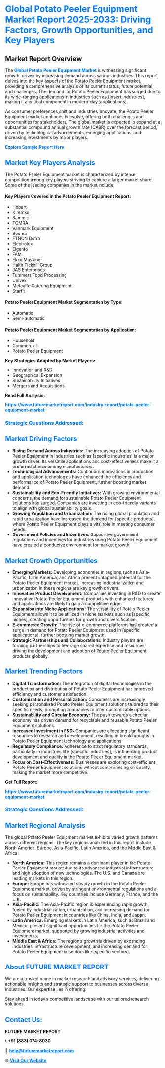 <h1 style="color: #007BFF;">Global Potato Peeler Equipment Market Report 2025-2033: Driving Factors, Growth Opportunities, and Key Players</h1>

<section id="overview">
<h2>Market Report Overview</h2>
<p>The <a href="https://www.futuremarketreport.com/industry-report/potato-peeler-equipment-market" style="color: #007BFF; text-decoration: none;"><strong>Global Potato Peeler Equipment Market</strong></a> is witnessing significant growth, driven by increasing demand across various industries. This report delves into the key aspects of the Potato Peeler Equipment market, providing a comprehensive analysis of its current status, future potential, and challenges. The demand for Potato Peeler Equipment has surged due to its wide-ranging applications in industries such as [insert industries], making it a critical component in modern-day [applications].</p>
<p>As consumer preferences shift and industries innovate, the Potato Peeler Equipment market continues to evolve, offering both challenges and opportunities for stakeholders. The global market is expected to expand at a substantial compound annual growth rate (CAGR) over the forecast period, driven by technological advancements, emerging applications, and increasing investments by major players.</p>
</section>

<section id="overview">
<p><a href="https://www.futuremarketreport.com/request-sample/reportId=113319" style="color: #007BFF; text-decoration: none;"><strong>Explore Sample Report Here</strong></a></p>
</section>

<section id="key-players">
<h2 style="color: #007BFF;">Market Key Players Analysis</h2>
<p>The Potato Peeler Equipment market is characterized by intense competition among key players striving to capture a larger market share. Some of the leading companies in the market include:</p>
<h4>Key Players Covered in the Potato Peeler Equipment Report:</h4>
<ul><li>Hobart</li><li>Kiremko</li><li>Sammic</li><li>TOMRA</li><li>Vanmark Equipment</li><li>Boema</li><li>FTNON Dofra</li><li>Electrolux</li><li>Elgento</li><li>FAM</li><li>Ekko Maskiner</li><li>Haith Tickhill Group</li><li>JAS Enterprises</li><li>Tummers Food Processing</li><li>Univex</li><li>Metcalfe Catering Equipment</li><li>Starfit</li></ul>
<h4>Potato Peeler Equipment Market Segmentation by Type:</h4>
<ul><li>Automatic</li><li>Semi-automatic</li></ul>

<h4>Potato Peeler Equipment Market Segmentation by Application:</h4>
<ul><li>Household</li><li>Commercial</li><li>Potato Peeler Equipment</li></ul>
<p><strong>Key Strategies Adopted by Market Players:</strong></p>
<ul>
<li>Innovation and R&D</li>
<li>Geographical Expansion</li>
<li>Sustainability Initiatives</li>
<li>Mergers and Acquisitions</li>
</ul>
</section>

<section>
<p><strong>Read Full Analysis: </strong></p><a href="https://www.futuremarketreport.com/industry-report/potato-peeler-equipment-market" style="color: #007BFF; text-decoration: none;"><strong>https://www.futuremarketreport.com/industry-report/potato-peeler-equipment-market</strong></a>
<h3 style="color: #007BFF;">Strategic Questions Addressed:</h3>
</section>

<section id="driving-factors">
<h2 style="color: #007BFF;">Market Driving Factors</h2>
<ul>
<li><strong>Rising Demand Across Industries:</strong> The increasing adoption of Potato Peeler Equipment in industries such as [specific industries] is a major growth driver. Its versatile applications and cost-effectiveness make it a preferred choice among manufacturers.</li>
<li><strong>Technological Advancements:</strong> Continuous innovations in production and application technologies have enhanced the efficiency and performance of Potato Peeler Equipment, further boosting market demand.</li>
<li><strong>Sustainability and Eco-Friendly Initiatives:</strong> With growing environmental concerns, the demand for sustainable Potato Peeler Equipment solutions has surged. Companies are investing in eco-friendly variants to align with global sustainability goals.</li>
<li><strong>Growing Population and Urbanization:</strong> The rising global population and rapid urbanization have increased the demand for [specific products], where Potato Peeler Equipment plays a vital role in meeting consumer needs.</li>
<li><strong>Government Policies and Incentives:</strong> Supportive government regulations and incentives for industries using Potato Peeler Equipment have created a conducive environment for market growth.</li>
</ul>
</section>

<section id="growth-opportunities">
<h2 style="color: #007BFF;">Market Growth Opportunities</h2>
<ul>
<li><strong>Emerging Markets:</strong> Developing economies in regions such as Asia-Pacific, Latin America, and Africa present untapped potential for the Potato Peeler Equipment market. Increasing industrialization and urbanization in these regions are key growth drivers.</li>
<li><strong>Innovative Product Development:</strong> Companies investing in R&D to create innovative Potato Peeler Equipment products with enhanced features and applications are likely to gain a competitive edge.</li>
<li><strong>Expansion into Niche Applications:</strong> The versatility of Potato Peeler Equipment allows it to be utilized in niche markets such as [specific niches], creating opportunities for growth and diversification.</li>
<li><strong>E-commerce Growth:</strong> The rise of e-commerce platforms has created a surge in demand for Potato Peeler Equipment used in [specific applications], further boosting market growth.</li>
<li><strong>Strategic Partnerships and Collaborations:</strong> Industry players are forming partnerships to leverage shared expertise and resources, driving the development and adoption of Potato Peeler Equipment products globally.</li>
</ul>
</section>

<section id="trending-factors">
<h2 style="color: #007BFF;">Market Trending Factors</h2>
<ul>
<li><strong>Digital Transformation:</strong> The integration of digital technologies in the production and distribution of Potato Peeler Equipment has improved efficiency and customer satisfaction.</li>
<li><strong>Customization and Personalization:</strong> Consumers are increasingly seeking personalized Potato Peeler Equipment solutions tailored to their specific needs, prompting companies to offer customizable options.</li>
<li><strong>Sustainability and Circular Economy:</strong> The push towards a circular economy has driven demand for recyclable and reusable Potato Peeler Equipment solutions.</li>
<li><strong>Increased Investment in R&D:</strong> Companies are allocating significant resources to research and development, resulting in breakthroughs in Potato Peeler Equipment technology and applications.</li>
<li><strong>Regulatory Compliance:</strong> Adherence to strict regulatory standards, particularly in industries like [specific industries], is influencing product development and quality in the Potato Peeler Equipment market.</li>
<li><strong>Focus on Cost-Effectiveness:</strong> Businesses are exploring cost-efficient Potato Peeler Equipment solutions without compromising on quality, making the market more competitive.</li>
</ul>
</section>

<section>
<p><strong>Get Full Report: </strong></p><a href="https://www.futuremarketreport.com/industry-report/potato-peeler-equipment-market" style="color: #007BFF; text-decoration: none;"><strong>https://www.futuremarketreport.com/industry-report/potato-peeler-equipment-market</strong></a>
<h3 style="color: #007BFF;">Strategic Questions Addressed:</h3>
</section>


<section id="regional-analysis">
<h2 style="color: #007BFF;">Market Regional Analysis</h2>
<p>The global Potato Peeler Equipment market exhibits varied growth patterns across different regions. The key regions analyzed in this report include North America, Europe, Asia-Pacific, Latin America, and the Middle East & Africa:</p>
<ul>
<li><strong>North America:</strong> This region remains a dominant player in the Potato Peeler Equipment market due to its advanced industrial infrastructure and high adoption of new technologies. The U.S. and Canada are leading markets in this region.</li>
<li><strong>Europe:</strong> Europe has witnessed steady growth in the Potato Peeler Equipment market, driven by stringent environmental regulations and a focus on sustainability. Key countries include Germany, France, and the U.K.</li>
<li><strong>Asia-Pacific:</strong> The Asia-Pacific region is experiencing rapid growth, fueled by industrialization, urbanization, and increasing demand for Potato Peeler Equipment in countries like China, India, and Japan.</li>
<li><strong>Latin America:</strong> Emerging markets in Latin America, such as Brazil and Mexico, present significant opportunities for the Potato Peeler Equipment market, supported by growing industrial activities and investments.</li>
<li><strong>Middle East & Africa:</strong> The region’s growth is driven by expanding industries, infrastructure development, and increasing demand for Potato Peeler Equipment in sectors like [specific sectors].</li>
</ul>
</section>

<footer>
<h2 style="color: #007BFF;">About FUTURE MARKET REPORT</h2>
<p>We are a trusted name in market research and advisory services, delivering actionable insights and strategic support to businesses across diverse industries. Our expertise lies in offering:</p>

<p>Stay ahead in today’s competitive landscape with our tailored research solutions.</p>

<h2 style="color: #007BFF;">Contact Us:</h2>
<p><strong>FUTURE MARKET REPORT</strong></p>
<p>📞 <strong>+91 (883) 074-8030</strong></p>
<p>📧 <strong><a href="mailto:help@futuremarketreport.com" style="color: #007BFF;">help@futuremarketreport.com</a></strong></p>
<p>🌐 <strong><a href="https://www.futuremarketreport.com/" style="color: #007BFF;">Visit Our Website</a></strong></p>
</footer>